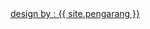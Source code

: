 <div class="w3-c0ntainer">
    <a href="{{ site.web }}">design by : {{ site.pengarang }}</a>
    <a href="" class=" w3-right editor"><i class="fas fa-pen"></i></a>
</div>

<div id="edit" class="w3-right w3-padding w3-text-blue">
    <i class="fas fa-pen"></i>
</div>


